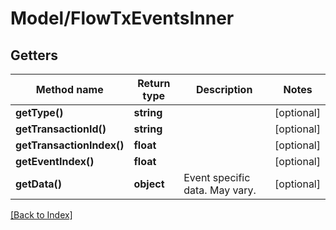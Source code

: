 # Model/FlowTxEventsInner

## Getters

Method name | Return type | Description | Notes
------------ | ------------- | ------------- | -------------
**getType()** | **string** |  | [optional]
**getTransactionId()** | **string** |  | [optional]
**getTransactionIndex()** | **float** |  | [optional]
**getEventIndex()** | **float** |  | [optional]
**getData()** | **object** | Event specific data. May vary. | [optional]

[[Back to Index]](../index.md)
